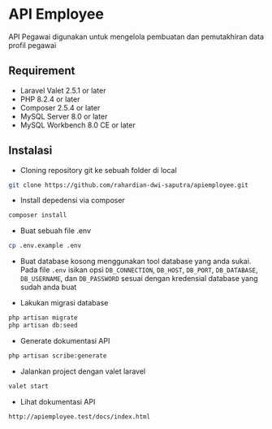 # API Employee
API Pegawai digunakan untuk mengelola pembuatan dan pemutakhiran data profil pegawai

## Requirement
- Laravel Valet 2.5.1 or later
- PHP 8.2.4 or later
- Composer 2.5.4 or later
- MySQL Server 8.0 or later
- MySQL Workbench 8.0 CE or later

## Instalasi
- Cloning repository git ke sebuah folder di local
```sh
git clone https://github.com/rahardian-dwi-saputra/apiemployee.git
```

- Install depedensi via composer
```sh
composer install
```

- Buat sebuah file .env
```sh
cp .env.example .env
```

- Buat database kosong menggunakan tool database yang anda sukai. Pada file `.env` isikan opsi `DB_CONNECTION`, `DB_HOST`, `DB_PORT`, `DB_DATABASE`, `DB_USERNAME`, dan `DB_PASSWORD` sesuai dengan kredensial database yang sudah anda buat

- Lakukan migrasi database
```sh
php artisan migrate
php artisan db:seed
```

- Generate dokumentasi API
```sh
php artisan scribe:generate
```

- Jalankan project dengan valet laravel
```sh
valet start
```

- Lihat dokumentasi API
```sh
http://apiemployee.test/docs/index.html
```